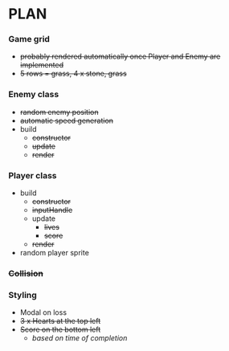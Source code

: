 # PLAN

### **Game grid**
* ~~probably rendered automatically once Player and Enemy are implemented~~
* ~~5 rows = grass, 4 x stone, grass~~

### **Enemy class**
* ~~random enemy position~~
* ~~automatic speed generation~~
* build
    * ~~constructor~~
    * ~~update~~
    * ~~render~~

### **Player class**
* build
    * ~~constructor~~
    * ~~inputHandle~~
    * update
        * ~~lives~~
        * ~~score~~
    * ~~render~~
* random player sprite


### **~~Collision~~**

### **Styling**
* Modal on loss
* ~~3 x Hearts at the top left~~
* ~~Score on the bottom left~~
    * *based on time of completion*
